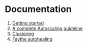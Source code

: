 # Documentation

1. [Getting started](./getting-started.md)
2. [A complete Autoscaling guideline](./autoscaling.md)
3. [Clustering](./clustering.md)
4. [Faythe autohealing](autohealing.md)
